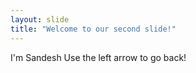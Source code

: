 ```yaml
---
layout: slide
title: "Welcome to our second slide!"
---
```

I'm Sandesh
Use the left arrow to go back!
